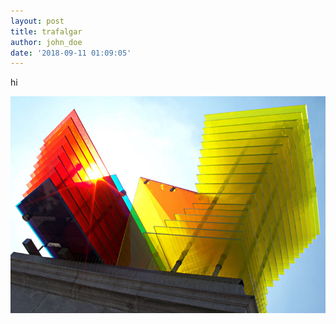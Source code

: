 ```yaml
---
layout: post
title: trafalgar
author: john_doe
date: '2018-09-11 01:09:05'
---
```

hi

![null](/assets/img/uploads/trafalgar.jpg)
